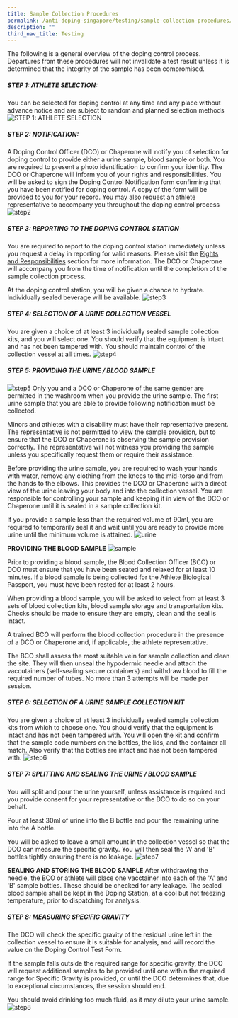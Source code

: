```yaml
---
title: Sample Collection Procedures
permalink: /anti-doping-singapore/testing/sample-collection-procedures/
description: ""
third_nav_title: Testing
---
```

The following is a general overview of the doping control process. Departures from these procedures will not invalidate a test result unless it is determined that the integrity of the sample has been compromised.

##### **STEP 1: ATHLETE SELECTION:**
You can be selected for doping control at any time and any place without advance notice and are subject to random and planned selection methods
![STEP 1: ATHLETE SELECTION](/images/What%20We%20Do/Anti%20Doping%20Singapore/Testing/Sample%20Collection%20Procedures/step1.jpeg)

##### **STEP 2: NOTIFICATION:**
A Doping Control Officer (DCO) or Chaperone will notify you of selection for doping control to provide either a urine sample, blood sample or both. You are required to present a photo identification to confirm your identity. The DCO or Chaperone will inform you of your rights and responsibilities. You will be asked to sign the Doping Control Notification form confirming that you have been notified for doping control. A copy of the form will be provided to you for your record. You may also request an athlete representative to accompany you throughout the doping control process
![step2](/images/What%20We%20Do/Anti%20Doping%20Singapore/Testing/Sample%20Collection%20Procedures/step2.jpeg)

##### **STEP 3: REPORTING TO THE DOPING CONTROL STATION**
You are required to report to the doping control station immediately unless you request a delay in reporting for valid reasons. Please visit the [Rights and Responsibilities](/anti-doping-singapore/testing/rights-and-responsibilities) section for more information. The DCO or Chaperone will accompany you from the time of notification until the completion of the sample collection process.

At the doping control station, you will be given a chance to hydrate. Individually sealed beverage will be available.
![step3](/images/What%20We%20Do/Anti%20Doping%20Singapore/Testing/Sample%20Collection%20Procedures/step3.jpeg)

##### **STEP 4: SELECTION OF A URINE COLLECTION VESSEL**
You are given a choice of at least 3 individually sealed sample collection kits, and you will select one. You should verify that the equipment is intact and has not been tampered with. You should maintain control of the collection vessel at all times. 
![step4](/images/What%20We%20Do/Anti%20Doping%20Singapore/Testing/Sample%20Collection%20Procedures/step4.jpeg)

##### **STEP 5: PROVIDING THE URINE / BLOOD SAMPLE**
![step5](/images/What%20We%20Do/Anti%20Doping%20Singapore/Testing/Sample%20Collection%20Procedures/step5.jpeg)
Only you and a DCO or Chaperone of the same gender are permitted in the washroom when you provide the urine sample. The first urine sample that you are able to provide following notification must be collected.

Minors and athletes with a disability must have their representative present. The representative is not permitted to view the sample provision, but to ensure that the DCO or Chaperone is observing the sample provision correctly. The representative will not witness you providing the sample unless you specifically request them or require their assistance.

Before providing the urine sample, you are required to wash your hands with water, remove any clothing from the knees to the mid-torso and from the hands to the elbows. This provides the DCO or Chaperone with a direct view of the urine leaving your body and into the collection vessel.
You are responsible for controlling your sample and keeping it in view of the DCO or Chaperone until it is sealed in a sample collection kit.

If you provide a sample less than the required volume of 90ml, you are required to temporarily seal it and wait until you are ready to provide more urine until the minimum volume is attained.
![urine](/images/What%20We%20Do/Anti%20Doping%20Singapore/Testing/Sample%20Collection%20Procedures/urine.jpeg)

**PROVIDING THE BLOOD SAMPLE**
![sample](/images/What%20We%20Do/Anti%20Doping%20Singapore/Testing/Sample%20Collection%20Procedures/sample.jpeg)

Prior to providing a blood sample, the Blood Collection Officer (BCO) or DCO must ensure that you have been seated and relaxed for at least 10 minutes. If a blood sample is being collected for the Athlete Biological Passport, you must have been rested for at least 2 hours.

When providing a blood sample, you will be asked to select from at least 3 sets of blood collection kits, blood sample storage and transportation kits. Checks should be made to ensure they are empty, clean and the seal is intact.

A trained BCO will perform the blood collection procedure in the presence of a DCO or Chaperone and, if applicable, the athlete representative.

The BCO shall assess the most suitable vein for sample collection and clean the site. They will then unseal the hypodermic needle and attach the vaccutainers (self-sealing secure containers) and withdraw blood to fill the required number of tubes. No more than 3 attempts will be made per session.

##### **STEP 6: SELECTION OF A URINE SAMPLE COLLECTION KIT**
You are given a choice of at least 3 individually sealed sample collection kits from which to choose one. You should verify that the equipment is intact and has not been tampered with. You will open the kit and confirm that the sample code numbers on the bottles, the lids, and the container all match. Also verify that the bottles are intact and has not been tampered with.
![step6](/images/What%20We%20Do/Anti%20Doping%20Singapore/Testing/Sample%20Collection%20Procedures/step6.jpeg)

##### **STEP 7: SPLITTING AND SEALING THE URINE / BLOOD SAMPLE**
You will split and pour the urine yourself, unless assistance is required and you provide consent for your representative or the DCO to do so on your behalf.

Pour at least 30ml of urine into the B bottle and pour the remaining urine into the A bottle.

You will be asked to leave a small amount in the collection vessel so that the DCO can measure the specific gravity. You will then seal the 'A' and 'B' bottles tightly ensuring there is no leakage.
![step7](/images/What%20We%20Do/Anti%20Doping%20Singapore/Testing/Sample%20Collection%20Procedures/step7.jpeg)

**SEALING AND STORING THE BLOOD SAMPLE**
After withdrawing the needle, the BCO or athlete will place one vacctainer into each of the 'A' and 'B' sample bottles. These should be checked for any leakage. The sealed blood sample shall be kept in the Doping Station, at a cool but not freezing temperature, prior to dispatching for analysis.

##### **STEP 8: MEASURING SPECIFIC GRAVITY**
The DCO will check the specific gravity of the residual urine left in the collection vessel to ensure it is suitable for analysis, and will record the value on the Doping Control Test Form.  

If the sample falls outside the required range for specific gravity, the DCO will request additional samples to be provided until one within the required range for Specific Gravity is provided, or until the DCO determines that, due to exceptional circumstances, the session should end.

You should avoid drinking too much fluid, as it may dilute your urine sample.
![step8](/images/What%20We%20Do/Anti%20Doping%20Singapore/Testing/Sample%20Collection%20Procedures/step8.jpeg)